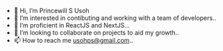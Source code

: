 - 👋 Hi, I’m Princewill S Usoh
- 👀 I’m interested in contibuting and working with a team of developers..
- 🌱 I’m proficient in ReactJS and NextJS...
- 💞️ I’m looking to collaborate on projects to aid my growth..
- 📫 How to reach me usohps@gmail.com..

<!---
Usohps/Usohps is a ✨ special ✨ repository because its `README.md` (this file) appears on your GitHub profile.
You can click the Preview link to take a look at your changes.
--->
